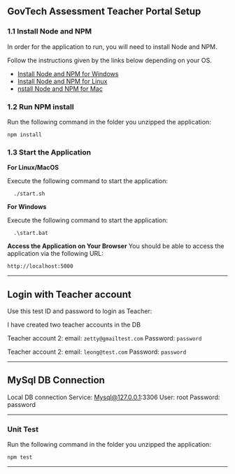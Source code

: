 ## GovTech Assessment Teacher Portal Setup

### 1.1 Install Node and NPM

In order for the application to run, you will need to install Node and NPM.

Follow the instructions given by the links below depending on your OS.

- [Install Node and NPM for Windows](http://blog.teamtreehouse.com/install-node-js-npm-windows)
- [Install Node and NPM for Linux](http://blog.teamtreehouse.com/install-node-js-npm-linux)
- [nstall Node and NPM for Mac](http://blog.teamtreehouse.com/install-node-js-npm-mac)


### 1.2 Run NPM install

Run the following command in the folder you unzipped the application:
```
npm install
```

### 1.3 Start the Application

**For Linux/MacOS**

Execute the following command to start the application:
```
  ./start.sh
```


**For Windows**

Execute the following command to start the application:
```
  .\start.bat
```


**Access the Application on Your Browser**
You should be able to access the application via the following URL:

```
http://localhost:5000
```
---
## Login with Teacher account

Use this test ID and password to login as Teacher:

I have created two teacher accounts in the DB

Teacher account 2:
email: `zetty@gmailtest.com`
Password: `password`

Teacher account 2:
email: `leong@test.com`
Password: `password`

---
## MySql DB Connection

Local DB connection
Service: Mysql@127.0.0.1:3306
User: root
Password: password


---
### Unit Test
Run the following command in the folder you unzipped the application:
```
npm test
```

---